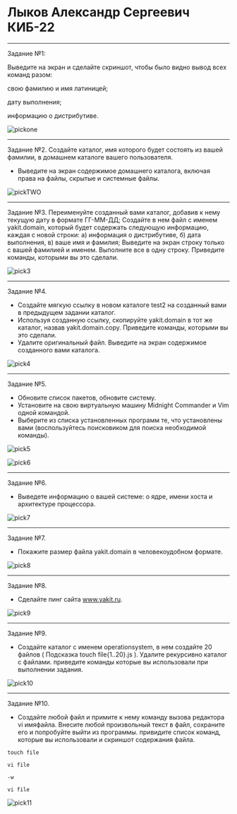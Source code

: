 # Лыков Александр Сергеевич КИБ-22
***
Задание №1:

Выведите на экран и сделайте скриншот, чтобы было видно вывод всех команд разом:

свою фамилию и имя латиницей;

дату выполнения;

информацию о дистрибутиве.

![pickone](https://github.com/Veritas97/LinuxPRA/blob/main/Pick/pickOne.png)
***
Задание №2.
Создайте каталог, имя которого будет состоять из вашей фамилии, в домашнем каталоге вашего пользователя.
- Выведите на экран содержимое домашнего каталога, включая права на файлы, скрытые и системные файлы.

![pickTWO](https://github.com/Veritas97/LinuxPRA/blob/main/Pick/pickTWO.png)
***
Задание №3.
Переименуйте созданный вами каталог, добавив к нему текущую дату в формате ГГ-ММ-ДД;
Создайте в нем файл с именем yakit.domain, который будет содержать следующую информацию, каждая с новой строки:
а) информация о дистрибутиве,
б) дата выполнения,
в) ваше имя и фамилия;
Выведите на экран строку только с вашей фамилией и именем. Выполните все в одну строку. Приведите команды, которыми вы это сделали.

![pick3](https://github.com/Veritas97/LinuxPRA/blob/main/Pick/pick3.png)
***
Задание №4.

- Создайте мягкую ссылку в новом каталоге test2 на созданный вами в предыдущем задании каталог.
- Используя созданную ссылку, скопируйте yakit.domain в тот же каталог, назвав yakit.domain.copy.
Приведите команды, которыми вы это сделали.
- Удалите оригинальный файл. Выведите на экран содержимое созданного вами каталога.

![pick4](https://github.com/Veritas97/LinuxPRA/blob/main/Pick/pick4.png)
***
Задание №5.
- Обновите список пакетов, обновите систему.
- Установите на свою виртуальную машину Midnight Commander и Vim одной командой.
- Выберите из списка установленных программ те, что установлены вами (воспользуйтесь поисковиком для поиска необходимой команды).

![pick5](https://github.com/Veritas97/LinuxPRA/blob/main/Pick/pick5.png)

![pick6](https://github.com/Veritas97/LinuxPRA/blob/main/Pick/pick6.png)
***
Задание №6.

- Выведете информацию о вашей системе: о ядре, имени хоста и архитектуре процессора.

![pick7](https://github.com/Veritas97/LinuxPRA/blob/main/Pick/pick7.png)
***
Задание №7.

- Покажите размер файла yakit.domain в человекоудобном формате.

![pick8](https://github.com/Veritas97/LinuxPRA/blob/main/Pick/pick8.png)
***
Задание №8.

- Сделайте пинг сайта www.yakit.ru.

![pick9](https://github.com/Veritas97/LinuxPRA/blob/main/Pick/pick9.png)
***
Задание №9.

- Создайте каталог с именем operationsystem, в нем создайте 20 файлов ( Подсказка touch file{1..20}.js ). Удалите рекурсивно каталог с файлами. приведите команды которые вы использовали при выполнении задания.

![pick10](https://github.com/Veritas97/LinuxPRA/blob/main/Pick/pick10.png)
***
Задание №10.

- Создайте любой файл и примите к нему команду вызова редактора vi имяфайла. Внесите любой произвольный текст в файл, сохраните его и попробуйте выйти из программы. привидите список команд, которые вы использовали и скриншот содержания файла.
```
touch file

vi file 

-w

vi file
```
![pick11](https://github.com/Veritas97/LinuxPRA/blob/main/Pick/pick11.png)
